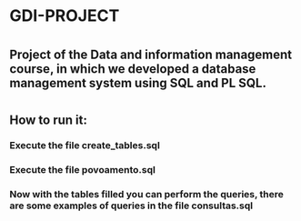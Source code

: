 # GDI-PROJECT
#
## Project of the Data and information management course, in which we developed a database management system using SQL and PL SQL.
#
## How to run it:

### Execute the file create_tables.sql
### Execute the file povoamento.sql
### Now with the tables filled you can perform the queries, there are some examples of queries in the file consultas.sql

